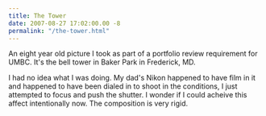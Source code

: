```yaml
---
title: The Tower
date: 2007-08-27 17:02:00.00 -8
permalink: "/the-tower.html"
---
```

An eight year old picture I took as part of a portfolio review requirement for UMBC. It's the bell tower in Baker Park in Frederick, MD.

I had no idea what I was doing. My dad's Nikon happened to have film in it and happened to have been dialed in to shoot in the conditions, I just attempted to focus and push the shutter. I wonder if I could acheive this affect intentionally now. The composition is very rigid.
